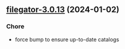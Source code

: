 

## [filegator-3.0.13](https://github.com/truecharts/charts/compare/filegator-3.0.12...filegator-3.0.13) (2024-01-02)

### Chore



- force bump to ensure up-to-date catalogs